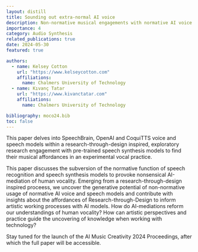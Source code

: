 ```yaml
---
layout: distill
title: Sounding out extra-normal AI voice
description: Non-normative musical engagements with normative AI voice and speech technologies, at AIMC 2024
importance: 4
category: Audio Synthesis
related_publications: true
date: 2024-05-30
featured: true

authors:
  - name: Kelsey Cotton
    url: "https://www.kelseycotton.com"
    affiliations:
      name: Chalmers University of Technology
  - name: Kıvanç Tatar
    url: "https://www.kivanctatar.com"
    affiliations: 
      name: Chalmers University of Technology

bibliography: moco24.bib
toc: false
---
```

This paper delves into SpeechBrain, OpenAI and CoquiTTS voice and speech models within a research-through-design inspired, exploratory research engagement with pre-trained speech synthesis models to find their musical affordances in an experimental vocal practice.

This paper discusses the subversion of the normative function of speech recognition and speech synthesis models to provoke nonsensical AI-mediation of human vocality. Emerging from a research-through-design inspired proceess, we uncover the generative potential of non-normative usage of normative AI voice and speech models and contribute with insights about the affordances of Research-through-Design to inform artistic working processes with AI models. How do AI-mediations reform our understandings of human vocality? How can artistic perspectives and practice guide the uncovering of knowledge when working with technology?

Stay tuned for the launch of the AI Music Creativity 2024 Proceedings, after which the full paper will be accessible.